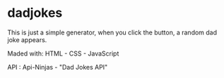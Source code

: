 # dadjokes

This is just a simple generator, when you click the button, a random dad joke appears.

Maded with:  HTML - CSS - JavaScript 

API : Api-Ninjas - "Dad Jokes API"
